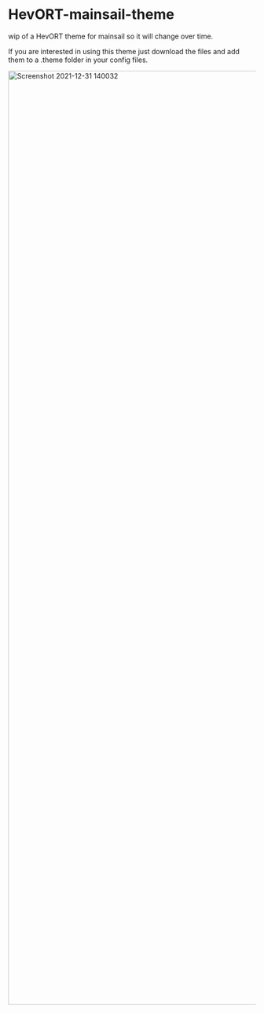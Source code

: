 # HevORT-mainsail-theme
wip of a HevORT theme for mainsail so it will change over time.

If you are interested in using this theme just download the files and add them to a .theme folder in your config files.

<img width="1903" alt="Screenshot 2021-12-31 140032" src="https://user-images.githubusercontent.com/51955539/147824781-ee4e4dee-787a-4a89-9ee3-1b8183b42be7.png">
